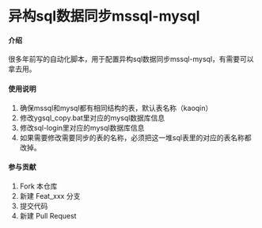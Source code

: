 # 异构sql数据同步mssql-mysql

#### 介绍

很多年前写的自动化脚本，用于配置异构sql数据同步mssql-mysql，有需要可以拿去用。
#### 使用说明

1.  确保mssql和mysql都有相同结构的表，默认表名称（kaoqin）
2.  修改ygsql_copy.bat里对应的mysql数据库信息
3.  修改sql-login里对应的mysql数据库信息
4.  如果需要修改需要同步的表的名称，必须把这一堆sql表里的对应的表名称都改掉。

#### 参与贡献

1.  Fork 本仓库
2.  新建 Feat_xxx 分支
3.  提交代码
4.  新建 Pull Request
